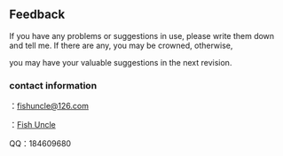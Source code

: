 ## Feedback
If you have any problems or suggestions in use, please write them down and tell me. If there are any, you may be crowned, otherwise, 

you may have your valuable suggestions in the next revision.

### contact information 
<i class="ivu-icon ivu-icon-ios-mail"></i>：<fishuncle@126.com>

<i class="ivu-icon ivu-icon-logo-github"></i>：[Fish Uncle](https://github.com/fish-uncle)

QQ：184609680